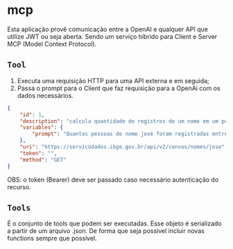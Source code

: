 # mcp

Esta aplicação provê comunicação entre a OpenAI e qualquer API que utilize JWT ou seja aberta. Sendo um serviço híbrido para Client e Server MCP (Model Context Protocol).

## `Tool`

1. Executa uma requisição HTTP para uma API externa e em seguida;
2. Passa o prompt para o Client que faz requisição para a OpenAi com os dados necessários.

```json
{
    "id": 1,
    "description": "calcula quantidade de registros de um nome em um período de tempo",
    "variables": {
        "prompt": "Quantas pessoas de nome josé foram registradas entre 1980 e 2000?"
    },
    "uri": "https://servicodados.ibge.gov.br/api/v2/censos/nomes/jose",
    "token": "",
    "method": "GET"
}
```

OBS: o token (Bearer) deve ser passado caso necessário autenticação do recurso.

## `Tools`

É o conjunto de tools que podem ser executadas. Esse objeto é serializado a partir de um arquivo .json. De forma que seja possível incluir novas functions sempre que possível.